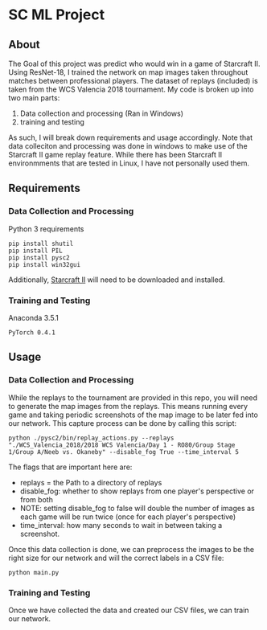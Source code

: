 # SC ML Project

## About

The Goal of this project was predict who would win in a game of Starcraft II. Using ResNet-18, I trained the network on map images taken throughout matches between professional players. The dataset of replays (included) is taken from the WCS Valencia 2018 tournament. My code is broken up into two main parts:

1. Data collection and processing (Ran in Windows)
2. training and testing

As such, I will break down requirements and usage accordingly. Note that data colleciton and processing was done in windows to make use of the Starcraft II game replay feature. While there has been Starcraft II environmments that are tested in Linux, I have not personally used them.

## Requirements

### Data Collection and Processing

Python 3 requirements
```
pip install shutil
pip install PIL
pip install pysc2
pip install win32gui
```

Additionally, [Starcraft II](https://starcraft2.com/en-us/) will need to be downloaded and installed.

### Training and Testing

Anaconda 3.5.1
```
PyTorch 0.4.1
```

## Usage

### Data Collection and Processing

While the replays to the tournament are provided in this repo, you will need to generate the map images from the replays. This means running every game and taking periodic screenshots of the map image to be later fed into our network. This capture process can be done by calling this script:

```
python ./pysc2/bin/replay_actions.py --replays "./WCS_Valencia_2018/2018 WCS Valencia/Day 1 - RO80/Group Stage 1/Group A/Neeb vs. Okaneby" --disable_fog True --time_interval 5
```

The flags that are important here are:
 - replays = the Path to a directory of replays
 - disable_fog: whether to show replays from one player's perspective or from both
  - NOTE: setting disable_fog to false will double the number of images as each game will be run twice (once for each player's perspective)
 - time_interval: how many seconds to wait in between taking a screenshot.

Once this data collection is done, we can preprocess the images to be the right size for our network and will the correct labels in a CSV file:

```
python main.py
```

### Training and Testing

Once we have collected the data and created our CSV files, we can train our network. 

